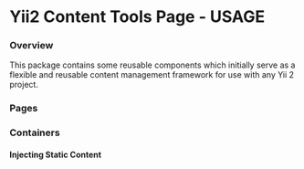 # Yii2 Content Tools Page - USAGE

### Overview

This package contains some reusable components which initially serve as a flexible and reusable content management framework for use with any Yii 2 project.

### Pages

### Containers

#### Injecting Static Content

